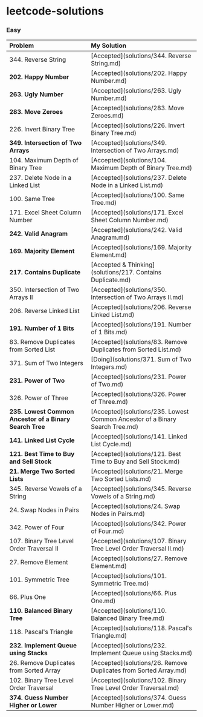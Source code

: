 # leetcode-solutions

### Easy

| Problem | My Solution |
| :-- | :-- |
| 344. Reverse String | [Accepted](solutions/344. Reverse String.md) |
| **202. Happy Number** | [Accepted](solutions/202. Happy Number.md) |
| **263. Ugly Number** | [Accepted](solutions/263. Ugly Number.md) |
| **283. Move Zeroes** | [Accepted](solutions/283. Move Zeroes.md) |
| 226. Invert Binary Tree | [Accepted](solutions/226. Invert Binary Tree.md) |
| **349. Intersection of Two Arrays** | [Accepted](solutions/349. Intersection of Two Arrays.md) |
| 104. Maximum Depth of Binary Tree | [Accepted](solutions/104. Maximum Depth of Binary Tree.md) |
| 237. Delete Node in a Linked List | [Accepted](solutions/237. Delete Node in a Linked List.md) |
| 100. Same Tree | [Accepted](solutions/100. Same Tree.md) |
| 171. Excel Sheet Column Number | [Accepted](solutions/171. Excel Sheet Column Number.md) |
| **242. Valid Anagram** | [Accepted](solutions/242. Valid Anagram.md) |
| **169. Majority Element** | [Accepted](solutions/169. Majority Element.md) |
| **217. Contains Duplicate** | [Accepted & Thinking](solutions/217. Contains Duplicate.md) |
| 350. Intersection of Two Arrays II | [Accepted](solutions/350. Intersection of Two Arrays II.md) |
| 206. Reverse Linked List | [Accepted](solutions/206. Reverse Linked List.md) |
| **191. Number of 1 Bits** | [Accepted](solutions/191. Number of 1 Bits.md) |
| 83. Remove Duplicates from Sorted List | [Accepted](solutions/83. Remove Duplicates from Sorted List.md) |
| 371. Sum of Two Integers | [Doing](solutions/371. Sum of Two Integers.md) |
| **231. Power of Two** | [Accepted](solutions/231. Power of Two.md) |
| 326. Power of Three | [Accepted](solutions/326. Power of Three.md) |
| **235. Lowest Common Ancestor of a Binary Search Tree** | [Accepted](solutions/235. Lowest Common Ancestor of a Binary Search Tree.md) |
| **141. Linked List Cycle** | [Accepted](solutions/141. Linked List Cycle.md) |
| **121. Best Time to Buy and Sell Stock** | [Accepted](solutions/121. Best Time to Buy and Sell Stock.md) |
| **21. Merge Two Sorted Lists** | [Accepted](solutions/21. Merge Two Sorted Lists.md) |
| 345. Reverse Vowels of a String | [Accepted](solutions/345. Reverse Vowels of a String.md) |
| 24. Swap Nodes in Pairs | [Accepted](solutions/24. Swap Nodes in Pairs.md) |
| 342. Power of Four | [Accepted](solutions/342. Power of Four.md) |
| 107. Binary Tree Level Order Traversal II | [Accepted](solutions/107. Binary Tree Level Order Traversal II.md) |
| 27. Remove Element | [Accepted](solutions/27. Remove Element.md) |
| 101. Symmetric Tree | [Accepted](solutions/101. Symmetric Tree.md) |
| 66. Plus One | [Accepted](solutions/66. Plus One.md) |
| **110. Balanced Binary Tree** | [Accepted](solutions/110. Balanced Binary Tree.md) |
| 118. Pascal's Triangle | [Accepted](solutions/118. Pascal's Triangle.md) |
| **232. Implement Queue using Stacks** | [Accepted](solutions/232. Implement Queue using Stacks.md) |
| 26. Remove Duplicates from Sorted Array | [Accepted](solutions/26. Remove Duplicates from Sorted Array.md) |
| 102. Binary Tree Level Order Traversal | [Accepted](solutions/102. Binary Tree Level Order Traversal.md) |
| **374. Guess Number Higher or Lower** | [Accepted](solutions/374. Guess Number Higher or Lower.md) |
